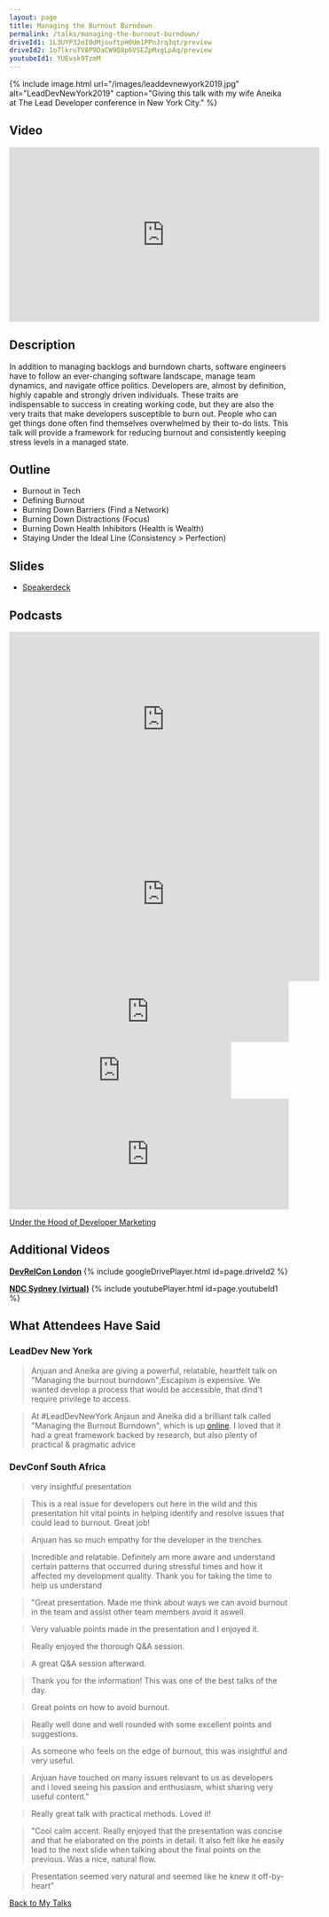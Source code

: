 ```yaml
---
layout: page
title: Managing the Burnout Burndown
permalink: /talks/managing-the-burnout-burndown/
driveId1: 1L3UYP32oI0dMjouftpH0Um1PPnJrq3qt/preview
driveId2: 1o7lkruTV8P9DaCW9Q8p6VSEZpMxgLpAq/preview
youtubeId1: YUEvsk9TzmM
---
```


{% include image.html url="/images/leaddevnewyork2019.jpg" alt="LeadDevNewYork2019" caption="Giving this talk with my wife Aneika at The Lead Developer conference in New York City." %}

## Video

<iframe width="560" height="315" src="https://www.youtube.com/embed/BDnWcZobdrA?si=4CQe4NDINZUiYkAg" title="YouTube video player" frameborder="0" allow="accelerometer; autoplay; clipboard-write; encrypted-media; gyroscope; picture-in-picture; web-share" referrerpolicy="strict-origin-when-cross-origin" allowfullscreen></iframe>
<br>

## Description

In addition to managing backlogs and burndown charts, software engineers have to follow an ever-changing software landscape, manage team dynamics, and navigate office politics. Developers are, almost by definition, highly capable and strongly driven individuals. These traits are indispensable to success in creating working code, but they are also the very traits that make developers susceptible to burn out. People who can get things done often find themselves overwhelmed by their to-do lists. This talk will provide a framework for reducing burnout and consistently keeping stress levels in a managed state.

## Outline 
* Burnout in Tech
* Defining Burnout 
* Burning Down Barriers (Find a Network) 
* Burning Down Distractions (Focus) 
* Burning Down Health Inhibitors (Health is Wealth) 
* Staying Under the Ideal Line (Consistency > Perfection)

## Slides

* [Speakerdeck](https://speakerdeck.com/anjuan/managing-the-burnout-burndown)

## Podcasts

<iframe width="560" height="315" src="https://www.youtube.com/embed/nNdUYYmczAU" frameborder="0" allow="accelerometer; autoplay; encrypted-media; gyroscope; picture-in-picture" allowfullscreen></iframe><br>

<iframe width="560" height="315" src="https://www.youtube.com/embed/ZZmfwIOiVx8" frameborder="0" allow="accelerometer; autoplay; clipboard-write; encrypted-media; gyroscope; picture-in-picture" allowfullscreen></iframe>

<br>

<iframe src="https://player.acast.com/betterfasterhappier/episodes/5d45e5ce833846051f8618c2" frameBorder="0" width="100%" height="110px" allow="autoplay"></iframe><br>

<iframe src="https://anchor.fm/cohere/embed/episodes/Burnout-with-Aneika-and-Anjuan-Simmons-eddv1l/a-a22i5n0" height="102px" width="400px" frameborder="0" scrolling="no"></iframe><br>

<iframe height="200px" width="100%" frameborder="no" scrolling="no" seamless src="https://player.simplecast.com/2d123c36-a90d-4372-9caa-bd35cb4a1f08?dark=true"></iframe><br>

[Under the Hood of Developer Marketing](https://www.stitcher.com/podcast/under-the-hood-of-developer-marketing/e/67318353)

## Additional Videos

**[DevRelCon London](https://drive.google.com/file/d/1o7lkruTV8P9DaCW9Q8p6VSEZpMxgLpAq/view?usp=sharing)**
{% include googleDrivePlayer.html id=page.driveId2 %}
<br>

**[NDC Sydney (virtual)](https://www.youtube.com/watch?v=YUEvsk9TzmM)**
{% include youtubePlayer.html id=page.youtubeId1 %}

## What Attendees Have Said

### LeadDev New York
> Anjuan and Aneika are giving a powerful, relatable, heartfelt talk on "Managing the burnout burndown";Escapism is expensive. We wanted develop a process that would be accessible, that dind't require privilege to access.

> At #LeadDevNewYork Anjaun and Aneika did a brilliant talk called "Managing the Burnout Burndown", which is up [online](https://t.co/gsTpIFVg9t). I loved that it had a great framework backed by research, but also plenty of practical & pragmatic advice 

### DevConf South Africa

> very insightful presentation

> This is a real issue for developers out here in the wild and  this presentation hit vital points in helping identify and resolve issues that could lead to burnout. Great job!

> Anjuan has so much empathy for the developer in the trenches.

> Incredible and relatable. Definitely am more aware and understand certain patterns that occurred during stressful times and how it affected my development quality. Thank you for taking the time to help us understand

> "Great presentation. Made me think about ways we can avoid burnout in the team and assist other team members avoid it aswell.

> Very valuable points made in the presentation and I enjoyed it.

> Really enjoyed the thorough Q&A session.

> A great Q&A session afterward.

> Thank you for the information! This was one of the best talks of the day.

> Great points on how to avoid burnout.

> Really well done and well rounded with some excellent points and suggestions.

> As someone who feels on the edge of burnout, this was insightful and very useful.

> Anjuan have touched on many issues relevant to us as developers and i loved seeing his passion and enthusiasm, whist sharing very useful content."

> Really great talk with practical methods. Loved it!

> "Cool calm accent. Really enjoyed that the presentation was concise and that he elaborated on the points in detail. It also felt like he easily lead to the next slide when talking about the final points on the previous. Was a nice, natural flow.

> Presentation seemed very natural and seemed like he knew it off-by-heart"

[Back to My Talks](/talks/)
